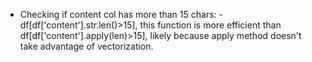 - Checking if content col has more than 15 chars: - df[df['content'].str.len()>15], this function is more efficient than df[df['content'].apply(len)>15], likely because apply method doesn't take advantage of vectorization.
